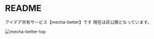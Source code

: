 # README

アイデア共有サービス【mecha-better】です
現在は非公開となっています。

![mecha-better-top](https://user-images.githubusercontent.com/24958187/62415355-98051c00-b663-11e9-939a-2feda5470117.jpg)
